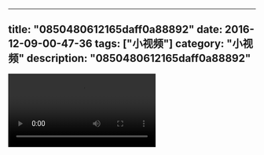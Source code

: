 
---
title: "0850480612165daff0a88892"
date: 2016-12-09-00-47-36
tags: ["小视频"]
category: "小视频"
description: "0850480612165daff0a88892"
---
<video src="http://ohtsqip0g.bkt.clouddn.com/0850480612165daff0a88892.mp4" controls="controls"></video>
